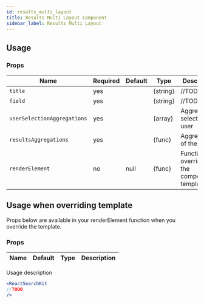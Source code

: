 ```yaml
---
id: results_multi_layout
title: Results Multi Layout Component
sidebar_label: Results Multi Layout
---
```


## Usage

### Props

| Name                          | Required  | Default       | Type      | Description             |
| ------------------------------|-----------|---------------| ----------|-------------------------|
| ``title``                     | yes       |               | {string}  | //TODO |
| ``field``                     | yes       |               | {string}  | //TODO |
| ``userSelectionAggregations`` | yes       |               | {array}   | Aggregations selected by user |
| ``resultsAggregations``       | yes       |               | {func}    | Aggregations of the results |
| ``renderElement``             | no        | null          | {func}    | Function to override the the component's template |




## Usage when overriding template

Props below are available in your renderElement function when you override the template.

### Props

| Name              | Default       | Type      | Description             |
| ------------------|---------------| ----------|-------------------------|


Usage description 
```jsx
<ReactSearchKit
//TODO
/>
```
